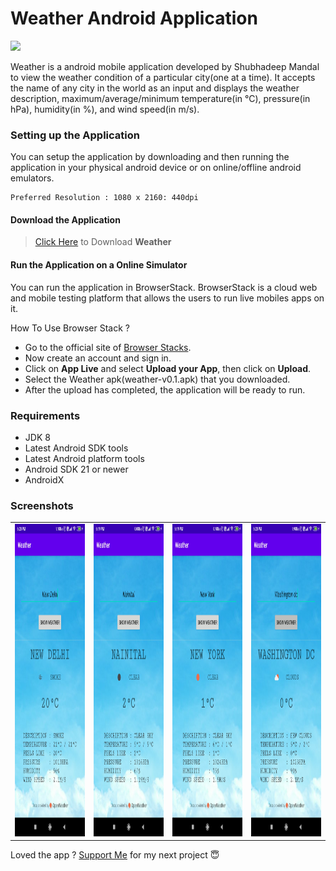 # Weather Android Application

<a><img src="https://github.com/shubhadeepmandal394/weather-application/blob/main/assets/img/wetherappicon.png" height="200" weidth="200"></a>

Weather is a android mobile application developed by Shubhadeep Mandal to view the weather condition of a particular city(one at a time). It accepts the name of any city in the world as an input and displays the weather description, maximum/average/minimum temperature(in °C), pressure(in hPa), humidity(in %), and wind speed(in m/s).

### Setting up the Application
You can setup the application by downloading and then running the application in your physical android device or on online/offline android emulators.
```
Preferred Resolution : 1080 x 2160: 440dpi
```

#### Download the Application
> [Click Here](https://github.com/shubhadeepmandal394/weather-application/blob/main/assets/apk/weather-v0.1.apk) to Download **Weather**

#### Run the Application on a Online Simulator
You can run the application in BrowserStack. BrowserStack is a cloud web and mobile testing platform that allows the users to run live mobiles apps on it.

How To Use Browser Stack ?
- Go to the official site of [Browser Stacks](https://www.browserstack.com/users/sign_in).
- Now create an account and sign in.
- Click on **App Live** and select **Upload your App**, then click on **Upload**.
- Select the Weather apk(weather-v0.1.apk) that you downloaded.
- After the upload has completed, the application will be ready to run.

### Requirements

- JDK 8
- Latest Android SDK tools
- Latest Android platform tools
- Android SDK 21 or newer
- AndroidX

### Screenshots
<table>
  <tr>
    <td><img src="/assets/img/screenshot_new_delhi.jpg" height="500" weidth="1000"></td>
    <td><img src="/assets/img/screenshot_nainital.jpg" height="500" weidth="1000"></td>
    <td><img src="/assets/img/screenshot_new_york.jpg" height="500" weidth="1000"></td>
    <td><img src="/assets/img/screenshot_washington_dc.jpg" height="500" weidth="1000"></td>
  </tr>
 </table>

Loved the app ? [Support Me](https://paypal.me/shubhadeepmandal394?locale.x=en_GB) for my next project 😇
